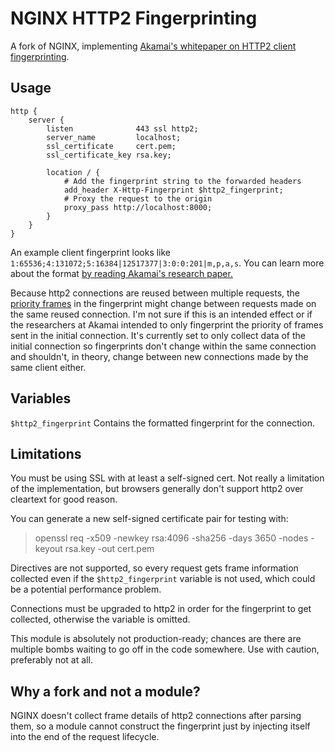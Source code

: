 # NGINX HTTP2 Fingerprinting

A fork of NGINX, implementing [Akamai's whitepaper on HTTP2 client fingerprinting](https://blogs.akamai.com/2017/06/passive-http2-client-fingerprinting-white-paper.html).

## Usage
```nginx
http {
    server {
        listen              443 ssl http2;
        server_name         localhost;
        ssl_certificate     cert.pem;
        ssl_certificate_key rsa.key;

        location / {
            # Add the fingerprint string to the forwarded headers
            add_header X-Http-Fingerprint $http2_fingerprint;
            # Proxy the request to the origin
            proxy_pass http://localhost:8000;
        }
  	}
}
```

An example client fingerprint looks like `1:65536;4:131072;5:16384|12517377|3:0:0:201|m,p,a,s`. You can learn more about the format [by reading Akamai's research paper.](https://www.akamai.com/uk/en/multimedia/documents/white-paper/passive-fingerprinting-of-http2-clients-white-paper.pdf)

Because http2 connections are reused between multiple requests, the [priority frames](https://datatracker.ietf.org/doc/html/rfc7540#section-5.3) in the fingerprint might change between requests made on the same reused connection. I'm not sure if this is an intended effect or if the researchers at Akamai intended to only fingerprint the priority of frames sent in the initial connection.  It's currently set to only collect data of the initial connection so fingerprints don't change within the same connection and shouldn't, in theory, change between new connections made by the same client either.

## Variables

`$http2_fingerprint` Contains the formatted fingerprint for the connection.

## Limitations

You must be using SSL with at least a self-signed cert. Not really a limitation of the implementation, but browsers generally don't support http2 over cleartext for good reason.

You can generate a new self-signed certificate pair for testing with:
> openssl req -x509 -newkey rsa:4096 -sha256 -days 3650 -nodes -keyout rsa.key -out cert.pem

Directives are not supported, so every request gets frame information collected even if the `$http2_fingerprint` variable is not used, which could be a potential performance problem.

Connections must be upgraded to http2 in order for the fingerprint to get collected, otherwise the variable is omitted.

This module is absolutely not production-ready; chances are there are multiple bombs waiting to go off in the code somewhere. Use with caution, preferably not at all.

## Why a fork and not a module?
NGINX doesn't collect frame details of http2 connections after parsing them, so a module cannot construct the fingerprint just by injecting itself into the end of the request lifecycle.
